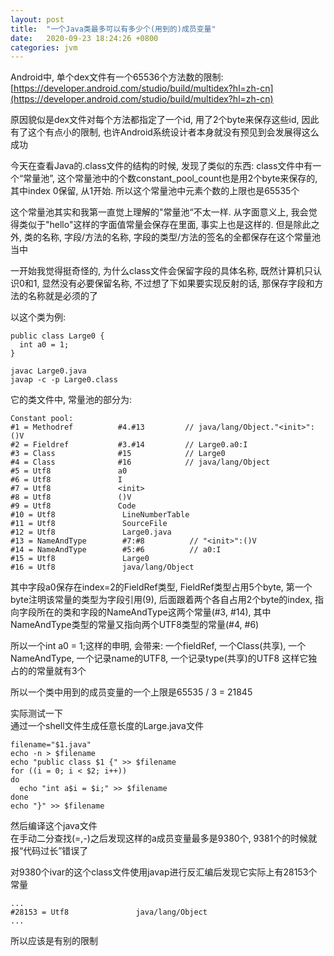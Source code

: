 ```yaml
---
layout: post
title:  "一个Java类最多可以有多少个(用到的)成员变量"
date:   2020-09-23 18:24:26 +0800
categories: jvm
---
```


Android中, 单个dex文件有一个65536个方法数的限制: [https://developer.android.com/studio/build/multidex?hl=zh-cn](https://developer.android.com/studio/build/multidex?hl=zh-cn)

原因貌似是dex文件对每个方法都指定了一个id, 用了2个byte来保存这些id, 因此有了这个有点小的限制, 也许Android系统设计者本身就没有预见到会发展得这么成功

今天在查看Java的.class文件的结构的时候, 发现了类似的东西: class文件中有一个“常量池”, 这个常量池中的个数constant_pool_count也是用2个byte来保存的, 其中index 0保留, 从1开始. 所以这个常量池中元素个数的上限也是65535个

这个常量池其实和我第一直觉上理解的"常量池“不太一样. 从字面意义上, 我会觉得类似于"hello"这样的字面值常量会保存在里面, 事实上也是这样的. 但是除此之外, 类的名称, 字段/方法的名称, 字段的类型/方法的签名的全都保存在这个常量池当中

一开始我觉得挺奇怪的, 为什么class文件会保留字段的具体名称, 既然计算机只认识0和1, 显然没有必要保留名称, 不过想了下如果要实现反射的话, 那保存字段和方法的名称就是必须的了

以这个类为例: 

    public class Large0 {
      int a0 = 1;
    }

    javac Large0.java
    javap -c -p Large0.class

它的类文件中, 常量池的部分为:

    Constant pool:
    #1 = Methodref          #4.#13         // java/lang/Object."<init>":()V
    #2 = Fieldref           #3.#14         // Large0.a0:I
    #3 = Class              #15            // Large0
    #4 = Class              #16            // java/lang/Object
    #5 = Utf8               a0
    #6 = Utf8               I
    #7 = Utf8               <init>
    #8 = Utf8               ()V
    #9 = Utf8               Code
    #10 = Utf8               LineNumberTable
    #11 = Utf8               SourceFile
    #12 = Utf8               Large0.java
    #13 = NameAndType        #7:#8          // "<init>":()V
    #14 = NameAndType        #5:#6          // a0:I
    #15 = Utf8               Large0
    #16 = Utf8               java/lang/Object

其中字段a0保存在index=2的FieldRef类型, FieldRef类型占用5个byte, 第一个byte注明该常量的类型为字段引用(9), 后面跟着两个各自占用2个byte的index, 指向字段所在的类和字段的NameAndType这两个常量(#3, #14), 其中NameAndType类型的常量又指向两个UTF8类型的常量(#4, #6)

所以一个int a0 = 1;这样的申明, 会带来: 一个fieldRef, 一个Class(共享), 一个NameAndType, 一个记录name的UTF8, 一个记录type(共享)的UTF8
这样它独占的的常量就有3个

所以一个类中用到的成员变量的一个上限是65535 / 3 = 21845

实际测试一下  
通过一个shell文件生成任意长度的Large.java文件

    filename="$1.java"
    echo -n > $filename
    echo "public class $1 {" >> $filename
    for ((i = 0; i < $2; i++))
    do
      echo "int a$i = $i;" >> $filename
    done
    echo "}" >> $filename

然后编译这个java文件  
在手动二分查找(=,-)之后发现这样的a成员变量最多是9380个, 9381个的时候就报“代码过长”错误了

对9380个ivar的这个class文件使用javap进行反汇编后发现它实际上有28153个常量

    ...
    #28153 = Utf8               java/lang/Object
    ...

所以应该是有别的限制